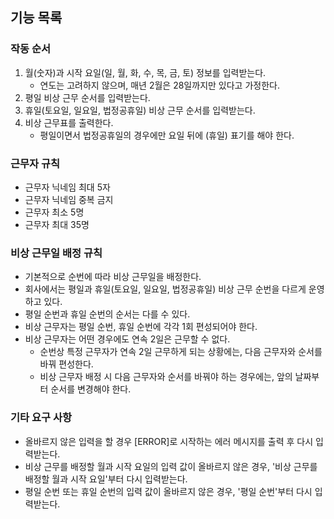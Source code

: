 ## 기능 목록

### 작동 순서

1. 월(숫자)과 시작 요일(일, 월, 화, 수, 목, 금, 토) 정보를 입력받는다.
   - 연도는 고려하지 않으며, 매년 2월은 28일까지만 있다고 가정한다.
2. 평일 비상 근무 순서를 입력받는다.
3. 휴일(토요일, 일요일, 법정공휴일) 비상 근무 순서를 입력받는다.
4. 비상 근무표를 출력한다.
   - 평일이면서 법정공휴일의 경우에만 요일 뒤에 (휴일) 표기를 해야 한다.

### 근무자 규칙
- 근무자 닉네임 최대 5자
- 근무자 닉네임 중복 금지
- 근무자 최소 5명
- 근무자 최대 35명

### 비상 근무일 배정 규칙
- 기본적으로 순번에 따라 비상 근무일을 배정한다.
- 회사에서는 평일과 휴일(토요일, 일요일, 법정공휴일) 비상 근무 순번을 다르게 운영하고 있다.
- 평일 순번과 휴일 순번의 순서는 다를 수 있다.
- 비상 근무자는 평일 순번, 휴일 순번에 각각 1회 편성되어야 한다.
- 비상 근무자는 어떤 경우에도 연속 2일은 근무할 수 없다.
  - 순번상 특정 근무자가 연속 2일 근무하게 되는 상황에는, 다음 근무자와 순서를 바꿔 편성한다.
  - 비상 근무자 배정 시 다음 근무자와 순서를 바꿔야 하는 경우에는, 앞의 날짜부터 순서를 변경해야 한다.

### 기타 요구 사항
- 올바르지 않은 입력을 할 경우 [ERROR]로 시작하는 에러 메시지를 출력 후 다시 입력받는다. 
- 비상 근무를 배정할 월과 시작 요일의 입력 값이 올바르지 않은 경우, '비상 근무를 배정할 월과 시작 요일'부터 다시 입력받는다.
- 평일 순번 또는 휴일 순번의 입력 값이 올바르지 않은 경우, '평일 순번'부터 다시 입력받는다.